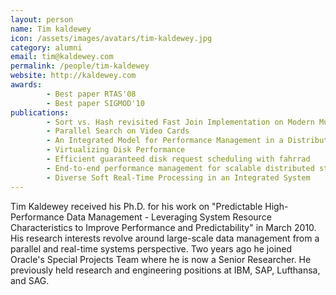 ```yaml
---
layout: person
name: Tim kaldewey
icon: /assets/images/avatars/tim-kaldewey.jpg
category: alumni
email: tim@kaldewey.com
permalink: /people/tim-kaldewey
website: http://kaldewey.com
awards:
        - Best paper RTAS'08
        - Best paper SIGMOD'10
publications:
        - Sort vs. Hash revisited Fast Join Implementation on Modern Multi-Core CPUs
        - Parallel Search on Video Cards
        - An Integrated Model for Performance Management in a Distributed System
        - Virtualizing Disk Performance
        - Efficient guaranteed disk request scheduling with fahrrad
        - End-to-end performance management for scalable distributed storage
        - Diverse Soft Real-Time Processing in an Integrated System
---
```


Tim Kaldewey received his Ph.D. for his work on "Predictable High-Performance
Data Management - Leveraging System Resource Characteristics to Improve
Performance and Predictability" in March 2010. His research interests revolve
around large-scale data management from a parallel and real-time systems
perspective. Two years ago he joined Oracle's Special Projects Team where he is
now a Senior Researcher. He previously held research and engineering positions
at IBM, SAP, Lufthansa, and SAG.
